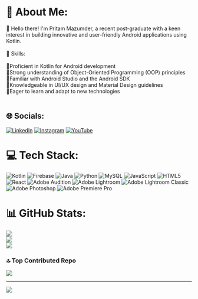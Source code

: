 # 💫 About Me:
👋 Hello there! I'm Pritam Mazumder, a recent post-graduate with a keen interest in building innovative and user-friendly Android applications using Kotlin.<br><br>🌟 Skills:<br><br>🔹Proficient in Kotlin for Android development<br>🔹Strong understanding of Object-Oriented Programming (OOP) principles<br>🔹Familiar with Android Studio and the Android SDK<br>🔹Knowledgeable in UI/UX design and Material Design guidelines<br>🔹Eager to learn and adapt to new technologies<br><br>


## 🌐 Socials:
[![LinkedIn](https://img.shields.io/badge/LinkedIn-%230077B5.svg?logo=linkedin&logoColor=white)](https://linkedin.com/in/pritam-mazumder) 
[![Instagram](https://img.shields.io/badge/Instagram-%23E4405F.svg?logo=Instagram&logoColor=white)](https://instagram.com/pritam__106) 
[![YouTube](https://img.shields.io/badge/YouTube-%23FF0000.svg?logo=YouTube&logoColor=white)](https://youtube.com/@pixelhouse106) 

# 💻 Tech Stack:
![Kotlin](https://img.shields.io/badge/kotlin-%237F52FF.svg?style=for-the-badge&logo=kotlin&logoColor=white) 
![Firebase](https://img.shields.io/badge/firebase-%23039BE5.svg?style=for-the-badge&logo=firebase) 
![Java](https://img.shields.io/badge/java-%23ED8B00.svg?style=for-the-badge&logo=openjdk&logoColor=white) 
![Python](https://img.shields.io/badge/python-3670A0?style=for-the-badge&logo=python&logoColor=ffdd54) 
![MySQL](https://img.shields.io/badge/mysql-%2300000f.svg?style=for-the-badge&logo=mysql&logoColor=white) 
![JavaScript](https://img.shields.io/badge/javascript-%23323330.svg?style=for-the-badge&logo=javascript&logoColor=%23F7DF1E) 
![HTML5](https://img.shields.io/badge/html5-%23E34F26.svg?style=for-the-badge&logo=html5&logoColor=white) 
![React](https://img.shields.io/badge/react-%2320232a.svg?style=for-the-badge&logo=react&logoColor=%2361DAFB) 
![Adobe Audition](https://img.shields.io/badge/Adobe%20Audition-9999FF.svg?style=for-the-badge&logo=Adobe%20Audition&logoColor=white) 
![Adobe Lightroom](https://img.shields.io/badge/Adobe%20Lightroom-31A8FF.svg?style=for-the-badge&logo=Adobe%20Lightroom&logoColor=white) 
![Adobe Lightroom Classic](https://img.shields.io/badge/Adobe%20Lightroom%20Classic-31A8FF.svg?style=for-the-badge&logo=Adobe%20Lightroom%20Classic&logoColor=white) 
![Adobe Photoshop](https://img.shields.io/badge/adobe%20photoshop-%2331A8FF.svg?style=for-the-badge&logo=adobe%20photoshop&logoColor=white) 
![Adobe Premiere Pro](https://img.shields.io/badge/Adobe%20Premiere%20Pro-9999FF.svg?style=for-the-badge&logo=Adobe%20Premiere%20Pro&logoColor=white)
# 📊 GitHub Stats:
![](https://github-readme-stats.vercel.app/api?username=pritam-mazumder&theme=dark&hide_border=true&include_all_commits=true&count_private=true)<br/>
![](https://github-readme-streak-stats.herokuapp.com/?user=pritam-mazumder&theme=dark&hide_border=true)<br/>
![](https://github-readme-stats.vercel.app/api/top-langs/?username=pritam-mazumder&theme=dark&hide_border=true&include_all_commits=true&count_private=true&layout=compact)

### 🔝 Top Contributed Repo
![](https://github-contributor-stats.vercel.app/api?username=pritam-mazumder&limit=5&theme=dark&combine_all_yearly_contributions=true)

---
[![](https://visitcount.itsvg.in/api?id=pritam-mazumder&icon=0&color=0)](https://visitcount.itsvg.in)

<!-- Proudly created with GPRM ( https://gprm.itsvg.in ) -->
